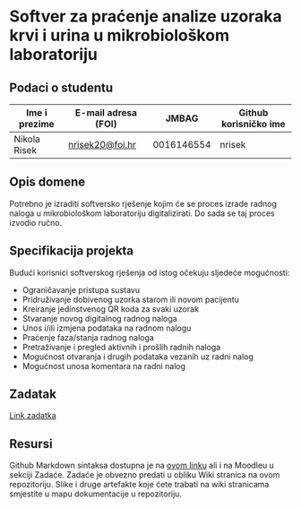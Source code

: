 # Softver za praćenje analize uzoraka krvi i urina u mikrobiološkom laboratoriju

## Podaci o studentu

Ime i prezime | E-mail adresa (FOI) | JMBAG | Github korisničko ime
------------  | ------------------- | ----- | ---------------------
Nikola Risek  |   nrisek20@foi.hr   | 0016146554 | nrisek

## Opis domene
Potrebno je izraditi softversko rješenje kojim će se proces izrade radnog naloga u mikrobiološkom laboratoriju digitalizirati. Do sada se taj proces izvodio ručno. 

## Specifikacija projekta
Budući korisnici softverskog rješenja od istog očekuju sljedeće mogućnosti:  
- Ograničavanje pristupa sustavu
- Pridruživanje dobivenog uzorka starom ili novom pacijentu
- Kreiranje jedinstvenog QR koda za svaki uzorak  
- Stvaranje novog digitalnog radnog naloga  
- Unos i/ili izmjena podataka na radnom nalogu    
- Praćenje faza/stanja radnog naloga  
- Pretraživanje i pregled aktivnih i prošlih radnih naloga  
- Mogućnost otvaranja i drugih podataka vezanih uz radni nalog
- Mogućnost unosa komentara na radni nalog   

## Zadatak
[Link zadatka](https://github.com/foivz/pi22-zadace-nrisek/blob/b8c7bf4d1c85d65cac6b9f81edecf384e0e11125/Korisni%C4%8Dki%20zahtjevi%20ZS%20-%20mikrobiolo%C5%A1ki%20laboratorij.pdf)

## Resursi
Github Markdown sintaksa dostupna je na [ovom linku](https://guides.github.com/features/mastering-markdown/) ali i na Moodleu u sekciji Zadaće.
Zadaće je obvezno predati u obliku Wiki stranica na ovom repozitoriju. Slike i druge artefakte koje ćete trabati na wiki stranicama smjestite u mapu dokumentacije u repozitoriju. 
